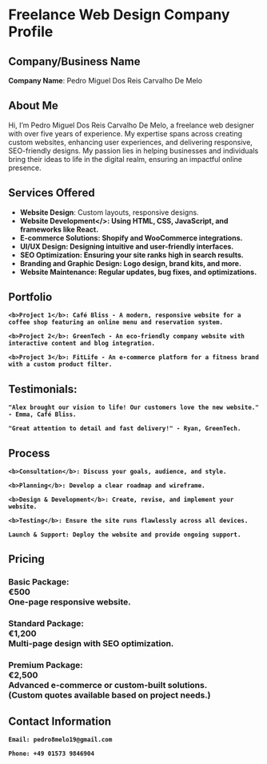 # Freelance Web Design Company Profile

## Company/Business Name
<b>Company Name</b>: Pedro Miguel Dos Reis Carvalho De Melo

## About Me
Hi, I’m Pedro Miguel Dos Reis Carvalho De Melo, a freelance web designer with over five years of experience. My expertise spans across creating custom websites, enhancing user experiences, and delivering responsive, SEO-friendly designs. My passion lies in helping businesses and individuals bring their ideas to life in the digital realm, ensuring an impactful online presence.

## Services Offered
- <b>Website Design</b>: Custom layouts, responsive designs.
- <b>Website Development</>: Using HTML, CSS, JavaScript, and frameworks like React.
- <b>E-commerce Solutions</b>: Shopify and WooCommerce integrations.
- <b>UI/UX Design</b>: Designing intuitive and user-friendly interfaces.
- <b>SEO Optimization</b>: Ensuring your site ranks high in search results.
- <b>Branding and Graphic Design</b>: Logo design, brand kits, and more.
- <b>Website Maintenance</b>: Regular updates, bug fixes, and optimizations.

## Portfolio

    <b>Project 1</b>: Café Bliss - A modern, responsive website for a coffee shop featuring an online menu and reservation system.

    <b>Project 2</b>: GreenTech - An eco-friendly company website with interactive content and blog integration.

    <b>Project 3</b>: FitLife - An e-commerce platform for a fitness brand with a custom product filter.

## Testimonials:

    "Alex brought our vision to life! Our customers love the new website." - Emma, Café Bliss.

    "Great attention to detail and fast delivery!" - Ryan, GreenTech.

## Process

    <b>Consultation</b>: Discuss your goals, audience, and style.

    <b>Planning</b>: Develop a clear roadmap and wireframe.

    <b>Design & Development</b>: Create, revise, and implement your website.

    <b>Testing</b>: Ensure the site runs flawlessly across all devices.

    Launch & Support: Deploy the website and provide ongoing support.

## Pricing

### Basic Package: <br>€500 <br>One-page responsive website. <br>

### Standard Package: <br>€1,200 <br>Multi-page design with SEO optimization.

### Premium Package: <br>€2,500 <br>Advanced e-commerce or custom-built solutions. <br>(Custom quotes available based on project needs.)

## Contact Information

    Email: pedro8melo19@gmail.com

    Phone: +49 01573 9846904